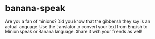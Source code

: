 # banana-speak
Are you a fan of minions? Did you know that the gibberish they say is an actual language. Use the translator to convert your text from English to Minion speak or Banana language. Share it with your friends as well!

